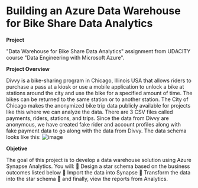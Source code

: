 # Building an Azure Data Warehouse for Bike Share Data Analytics
 
 **Project**

 "Data Warehouse for Bike Share Data Analytics" assignment from UDACITY course "Data Engineering with Microsoft Azure".

**Project Overview**

Divvy is a bike-sharing program in Chicago, Illinois USA that allows riders to purchase a pass at a kiosk or use a mobile application to unlock a bike at stations around the city and use the bike for a specified amount of time. The bikes can be returned to the same station or to another station. The City of Chicago makes the anonymized bike trip data publicly available for projects like this where we can analyze the data.
There are 3 CSV files called payments, riders, stations, and trips. Since the data from Divvy are anonymous, we have created fake rider and account profiles along with fake payment data to go along with the data from Divvy. The data schema looks like this: 
![image](https://github.com/eloisjr/Azure_Data_Warehouse/assets/81710422/1df39285-110e-4c68-9a7c-50bd7509baeb)

**Objetive**

The goal of this project is to develop a data warehouse solution using Azure Synapse Analytics. You will:
	Design a star schema based on the business outcomes listed below
	Import the data into Synapse
	Transform the data into the star schema
	and finally, view the reports from Analytics.


